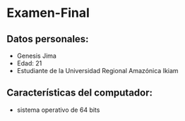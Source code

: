 # Examen-Final
## Datos personales:
- Genesis Jima 
- Edad: 21 
- Estudiante de la Universidad Regional Amazónica Ikiam <br>
## Características del computador: 
- sistema operativo de 64 bits
 
